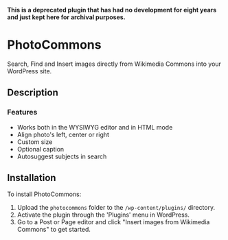 **This is a deprecated plugin that has had no development for eight years and just kept here for archival purposes.**

# PhotoCommons

Search, Find and Insert images directly from Wikimedia Commons into your WordPress site.

## Description

### Features

* Works both in the WYSIWYG editor and in HTML mode
* Align photo's left, center or right
* Custom size
* Optional caption
* Autosuggest subjects in search

## Installation

To install PhotoCommons:

1. Upload the `photocommons` folder to the `/wp-content/plugins/` directory.
2. Activate the plugin through the 'Plugins' menu in WordPress.
3. Go to a Post or Page editor and click "Insert images from Wikimedia Commons" to get started.
